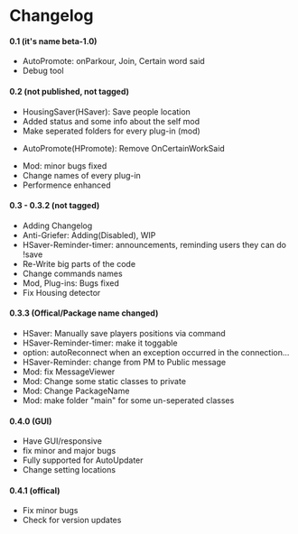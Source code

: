 # Changelog

#### 0.1 (it's name beta-1.0)
+ AutoPromote: onParkour, Join, Certain word said
+ Debug tool

#### 0.2 (not published, not tagged)
+ HousingSaver(HSaver): Save people location
+ Added status and some info about the self mod
+ Make seperated folders for every plug-in (mod)
- AutoPromote(HPromote): Remove OnCertainWorkSaid
+ Mod: minor bugs fixed
+ Change names of every plug-in
+ Performence enhanced

#### 0.3 - 0.3.2 (not tagged)
+ Adding Changelog
+ Anti-Griefer: Adding(Disabled), WIP
+ HSaver-Reminder-timer: announcements, reminding users they can do !save
+ Re-Write big parts of the code
+ Change commands names
+ Mod, Plug-ins: Bugs fixed
+ Fix Housing detector

#### 0.3.3 (Offical/Package name changed)
+ HSaver: Manually save players positions via command
+ HSaver-Reminder-timer: make it toggable
+ option: autoReconnect when an exception occurred in the connection...
+ HSaver-Reminder: change from PM to Public message
+ Mod: fix MessageViewer
+ Mod: Change some static classes to private
+ Mod: Change PackageName
+ Mod: make folder "main" for some un-seperated classes

#### 0.4.0 (GUI)
+ Have GUI/responsive
+ fix minor and major bugs
+ Fully supported for AutoUpdater
+ Change setting locations


#### 0.4.1 (offical)
+ Fix minor bugs
+ Check for version updates
